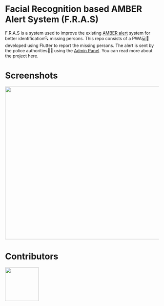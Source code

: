 <p align="center">
  <h1>Facial Recognition based AMBER Alert System (F.R.A.S)</h1>
</p>

F.R.A.S is a system used to improve the existing [AMBER alert](https://amberalert.ojp.gov/) system for better identification🔍 missing persons. This repo consists of a  PWA💻📱 developed using Flutter to report the missing persons. The alert is sent by the police authorities👮‍♂️ using the [Admin Panel](https://github.com/ShreyasBaliga/ifra-admin). You can read more about the project here.

# Screenshots

<p float="left">
  <img src="https://storage.googleapis.com/ifra_test/F.R.A.S.png" width="900" height="500" />
</p>

# Contributors

<p float="left">
  <a href="https://github.com/melwinlobo18"><img src="https://avatars2.githubusercontent.com/u/29202917?s=400&v=4" width="110" height="110" /></a>
</p>
